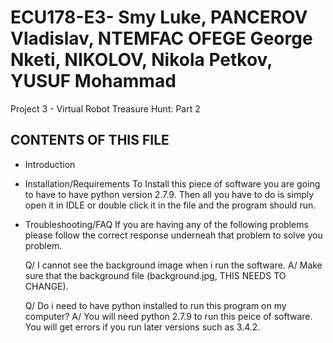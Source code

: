 ECU178-E3- Smy Luke, PANCEROV Vladislav, NTEMFAC OFEGE George Nketi, NIKOLOV, Nikola Petkov, YUSUF Mohammad
=================================================================================================================
Project 3 - Virtual Robot Treasure Hunt: Part 2

CONTENTS OF THIS FILE
-----------------------------------------------------------------------------------------------------------------
 * Introduction
      
 * Installation/Requirements
      To Install this piece of software you are going to have to have python version 2.7.9. Then all you have to do is simply open it in IDLE or double click it in the file and the program should run. 
 * Troubleshooting/FAQ
      If you are having any of the following problems please follow the correct response underneah that problem to          solve you problem.
      
      Q/ I cannot see the background image when i run the software.
      A/ Make sure that the background file (background.jpg, THIS NEEDS TO CHANGE).
      
      Q/ Do i need to have python installed to run this program on my computer? 
      A/ You will need python 2.7.9 to run this peice of software. You will get errors if you run later versions such       as 3.4.2.
